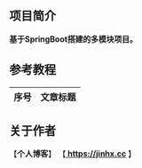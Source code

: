 ## 项目简介
<b>基于SpringBoot搭建的多模块项目。</b>

## 参考教程
|序号|文章标题|
|:---:|:---|

## 关于作者
【<b>个人博客</b>】    【<b><a href="https://jinhx.cc"> https://jinhx.cc </a></b>】<br/>
